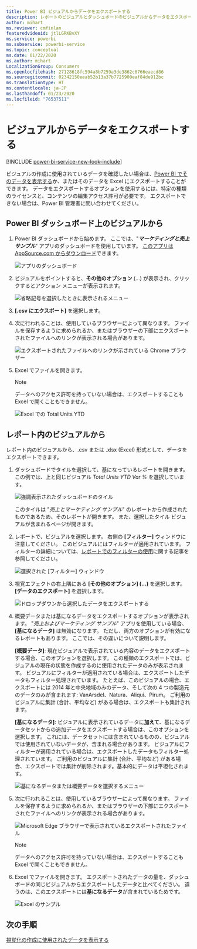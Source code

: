 ```yaml
---
title: Power BI ビジュアルからデータをエクスポートする
description: レポートのビジュアルとダッシュボードのビジュアルからデータをエクスポートし、Excel でそれを表示します。
author: mihart
ms.reviewer: cmfinlan
featuredvideoid: jtlLGRKBvXY
ms.service: powerbi
ms.subservice: powerbi-service
ms.topic: conceptual
ms.date: 01/22/2020
ms.author: mihart
LocalizationGroup: Consumers
ms.openlocfilehash: 27128618fc594a8b7259a3de3862c6766eaecd86
ms.sourcegitcommit: 02342150eeab52b13a37b7725900eaf84de912bc
ms.translationtype: HT
ms.contentlocale: ja-JP
ms.lasthandoff: 01/23/2020
ms.locfileid: "76537511"
---
```

# <a name="export-data-from-a-visual"></a>ビジュアルからデータをエクスポートする

[!INCLUDE [power-bi-service-new-look-include](../includes/power-bi-service-new-look-include.md)]

ビジュアルの作成に使用されているデータを確認したい場合は、[Power BI でそのデータを表示する](end-user-show-data.md)か、またはそのデータを Excel にエクスポートすることができます。 データをエクスポートするオプションを使用するには、特定の種類のライセンスと、コンテンツの編集アクセス許可が必要です。 エクスポートできない場合は、Power BI 管理者に問い合わせてください。 

## <a name="from-a-visual-on-a-power-bi-dashboard"></a>Power BI ダッシュボード上のビジュアルから

1. Power BI ダッシュボードから始めます。 ここでは、"***マーケティングと売上サンプル***" アプリのダッシュボードを使用しています。 [このアプリは AppSource.com からダウンロード](https://appsource.microsoft.com/product/power-bi/microsoft-retail-analysis-sample.salesandmarketingsample-preview?flightCodes=e2b06c7a-a438-4d99-9eb6-4324ce87f282)できます。

    ![アプリのダッシュボード](media/end-user-export/power-bi-dashboards.png)

2. ビジュアルをポイントすると、**その他のオプション** (...) が表示され、クリックするとアクション メニューが表示されます。

    ![省略記号を選択したときに表示されるメニュー](media/end-user-export/power-bi-options-menu.png)

3. **[.csv にエクスポート]** を選択します。

4. 次に行われることは、使用しているブラウザーによって異なります。 ファイルを保存するように求められるか、またはブラウザーの下部にエクスポートされたファイルへのリンクが表示される場合があります。 

    ![エクスポートされたファイルへのリンクが示されている Chrome ブラウザー](media/end-user-export/power-bi-dashboard-exports.png)

5. Excel でファイルを開きます。 

    > [!NOTE]
    > データへのアクセス許可を持っていない場合は、エクスポートすることも Excel で開くこともできません。  

    ![Excel での Total Units YTD](media/end-user-export/power-bi-excel.png)


## <a name="from-a-visual-in-a-report"></a>レポート内のビジュアルから
レポート内のビジュアルから、.csv または .xlsx (Excel) 形式として、データをエクスポートできます。 

1. ダッシュボードでタイルを選択して、基になっているレポートを開きます。  この例では、上と同じビジュアル *Total Units YTD Var %* を選択しています。 

    ![強調表示されたダッシュボードのタイル](media/end-user-export/power-bi-export-reports.png)

    このタイルは "*売上とマーケティング サンプル*" のレポートから作成されたものであるため、そのレポートが開きます。 また、選択したタイル ビジュアルが含まれるページが開きます。 

2. レポートで、ビジュアルを選択します。 右側の **[フィルター]** ウィンドウに注意してください。 このビジュアルにはフィルターが適用されています。 フィルターの詳細については、[レポートでのフィルターの使用](end-user-report-filter.md)に関する記事を参照してください。

    ![選択された [フィルター] ウィンドウ](media/end-user-export/power-bi-export-filter.png)


3. 視覚エフェクトの右上隅にある **[その他のオプション] (...)** を選択します。 **[データのエクスポート]** を選択します。

    ![ドロップダウンから選択したデータをエクスポートする](media/end-user-export/power-bi-export-report.png)

4. 概要データまたは基になるデータをエクスポートするオプションが表示されます。 "*売上およびマーケティング サンプル*" アプリを使用している場合、**[基になるデータ]** は無効になります。 ただし、両方のオプションが有効になるレポートもあります。 ここでは、その違いについて説明します。

    **[概要データ]**: 現在ビジュアルで表示されている内容のデータをエクスポートする場合、このオプションを選択します。  この種類のエクスポートでは、ビジュアルの現在の状態を作成するのに使用されたデータのみが表示されます。 ビジュアルにフィルターが適用されている場合は、エクスポートしたデータもフィルター処理されています。 たとえば、このビジュアルの場合、エクスポートには 2014 年と中央地域のみのデータ、そして次の 4 つの製造元のデータのみが含まれます: VanArsdel、Natura、Aliqui、Pirum。 ご利用のビジュアルに集計 (合計、平均など) がある場合は、エクスポートも集計されます。 
  

    **[基になるデータ]**: ビジュアルに表示されているデータに**加えて**、基になるデータセットからの追加データをエクスポートする場合は、このオプションを選択します。  これには、データセットには含まれているものの、ビジュアルでは使用されていないデータが、含まれる場合があります。 ビジュアルにフィルターが適用されている場合は、エクスポートしたデータもフィルター処理されています。  ご利用のビジュアルに集計 (合計、平均など) がある場合、エクスポートでは集計が削除されます。基本的にデータは平坦化されます。 

    ![基になるデータまたは概要データを選択するメニュー](media/end-user-export/power-bi-export-underlying.png)

5. 次に行われることは、使用しているブラウザーによって異なります。 ファイルを保存するように求められるか、またはブラウザーの下部にエクスポートされたファイルへのリンクが表示される場合があります。 

    ![Microsoft Edge ブラウザーで表示されているエクスポートされたファイル](media/end-user-export/power-bi-export-edge-browser.png)

    > [!NOTE]
    > データへのアクセス許可を持っていない場合は、エクスポートすることも Excel で開くこともできません。  


6. Excel でファイルを開きます。 エクスポートされたデータの量を、ダッシュボードの同じビジュアルからエクスポートしたデータと比べてください。 違うのは、このエクスポートには**基になるデータ**が含まれているためです。 

    ![Excel のサンプル](media/end-user-export/power-bi-underlying.png)

## <a name="next-steps"></a>次の手順

[視覚化の作成に使用されたデータを表示する](end-user-show-data.md)
